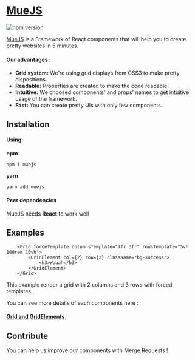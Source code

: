 # [MueJS](https://cobelt.github.io/muejs)
[![npm version](https://img.shields.io/npm/v/muejs.svg?style=flat)](https://www.npmjs.com/package/muejs)

[MueJS](https://cobelt.github.io/muejs) is a Framework of React components that will help you to create pretty websites in 5 minutes.

#### Our advantages :
<ul>
    <li><strong>Grid system:</strong> We're using grid displays from CSS3 to make pretty dispositions.</li>
    <li><strong>Readable:</strong> Properties are created to make the code readable.</li>
    <li><strong>Intuitive:</strong> We choosed components' and props' names to get intuitive usage of the framework.</li>
    <li><strong>Fast:</strong> You can create pretty UIs with only few components.</li>
</ul>

## Installation
#### Using:
**npm**
```
npm i muejs
```
**yarn**
```
yarn add muejs
```

#### Peer dependencies
MueJS needs **React** to work well

## Examples
```JSX
    <Grid forceTemplate columnsTemplate="7fr 3fr" rowsTemplate="5vh 100rem 10vh">
        <GridElement col={2} row={2} className="bg-success">
            <h3>Wouah</h3>
        </GridElement>
    </Grid>
```
This example render a grid with 2 columns and 3 rows with forced templates.

You can see more details of each components here :

#### [Grid and GridElements](./docs/grid.md)

## Contribute
You can help us improve our components with Merge Requests !